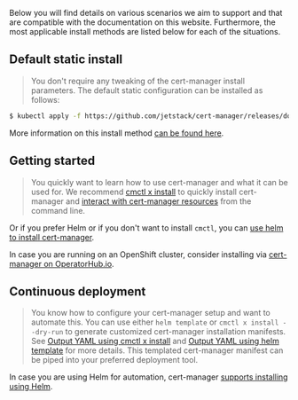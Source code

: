 Below you will find details on various scenarios we aim to support and that are
compatible with the documentation on this website. Furthermore, the most
applicable install methods are listed below for each of the situations.

## Default static install

> You don't require any tweaking of the cert-manager install parameters.
> The default static configuration can be installed as follows:

```bash
$ kubectl apply -f https://github.com/jetstack/cert-manager/releases/download/v1.6.1/cert-manager.yaml
```

More information on this install method [can be found here](./kubectl/).

## Getting started

> You quickly want to learn how to use cert-manager and what it can be used for.
> We recommend [cmctl x install](./cmctl/) to quickly install cert-manager and
> [interact with cert-manager resources](../usage/cmctl/) from the command line.

Or if you prefer Helm or if you don't want to install `cmctl`, you can
[use helm to install cert-manager](./helm/).

In case you are running on an OpenShift cluster, consider installing via
[cert-manager on OperatorHub.io](./operator-lifecycle-manager/).

## Continuous deployment

> You know how to configure your cert-manager setup and want to automate this.
> You can use either `helm template` or `cmctl x install --dry-run` to generate
> customized cert-manager installation manifests. See
> [Output YAML using cmctl x install](./cmctl/#output-yaml) and
> [Output YAML using helm template](./helm/#output-yaml) for more details. This
> templated cert-manager manifest can be piped into your preferred deployment
> tool.

In case you are using Helm for automation, cert-manager
[supports installing using Helm](./helm/).
